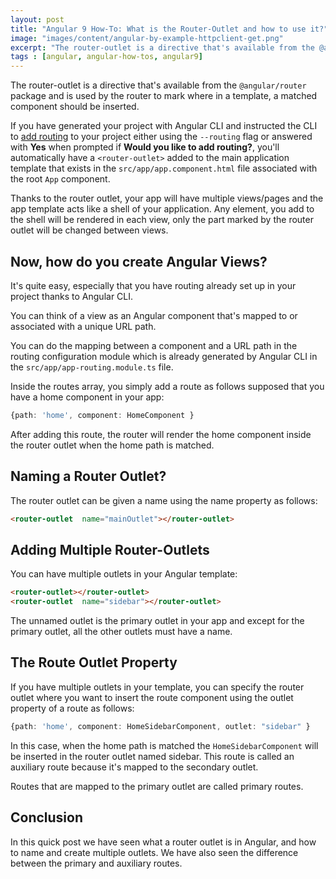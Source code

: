 ```yaml
---
layout: post
title: "Angular 9 How-To: What is the Router-Outlet and how to use it?"
image: "images/content/angular-by-example-httpclient-get.png"
excerpt: "The router-outlet is a directive that's available from the @angular/router package and is used by the router to mark where in a template, a matched component should be inserted." 
tags : [angular, angular-how-tos, angular9] 
---
```


The router-outlet is a directive that's available from the `@angular/router` package and is used by the router to mark where in a template, a matched component should be inserted.

If you have generated your project with Angular CLI and instructed the CLI to [add routing](https://www.techiediaries.com/angular-router/) to your project either using the `--routing` flag or answered with **Yes** when prompted if **Would you like to add routing?**, you'll automatically have a `<router-outlet>` added to the main application template that exists in the `src/app/app.component.html` file associated with the root `App` component.

Thanks to the router outlet, your app will have multiple views/pages and the app template acts like a shell of your application. Any element, you add to the shell will be rendered in each view, only the part marked by the router outlet will be changed between views.

## Now, how do you create Angular Views?

It's quite easy, especially that you have routing already set up in your project thanks to Angular CLI.

You can think of a view as an Angular component that's mapped to or associated with a unique URL path.        

You can do the mapping between a component and a URL path in the routing configuration module which is already generated by Angular CLI in the `src/app/app-routing.module.ts` file.

Inside the routes array, you simply add a route as follows supposed that you have a home component in your app:

```ts
{path: 'home', component: HomeComponent }
```

After adding this route, the router will render the home component inside the router outlet when the home path is matched.


## Naming a Router Outlet?

The router outlet can be given a name using the name property as follows:

```html
<router-outlet  name="mainOutlet"></router-outlet>
```

## Adding Multiple Router-Outlets

You can have multiple outlets in your Angular template:

```html
<router-outlet></router-outlet>  
<router-outlet  name="sidebar"></router-outlet>  
```

The unnamed outlet is the primary outlet in your app and except for the primary outlet, all the other outlets must have a name.


## The Route Outlet Property 

If you have multiple outlets in your template, you can specify the router outlet where you want to insert the route component using the outlet property of a route as follows:

```ts
{path: 'home', component: HomeSidebarComponent, outlet: "sidebar" }
```

In this case, when the home path is matched the `HomeSidebarComponent` will be inserted in the router outlet named sidebar. This route is called an auxiliary route because it's mapped to the secondary outlet.

Routes that are mapped to the primary outlet are called primary routes.

## Conclusion

In this quick post we have seen what a router outlet is in Angular, and how to name and create multiple outlets. We have also seen the difference between the primary and auxiliary routes.




